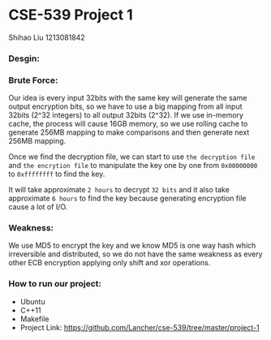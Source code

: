 # CSE-539 Project 1

Shihao Liu 1213081842

### Desgin:


### Brute Force:
Our idea is every input 32bits with the same key will generate the same output encryption bits, so we have to use a big mapping from all input 32bits  (2^32 integers) to all output 32bits (2^32). If we use in-memory cache, the process will cause 16GB memory, so we use rolling cache to generate 256MB mapping to make comparisons and then generate next 256MB mapping.

Once we find the decryption file, we can start to use `the decryption file` and `the encrytion file` to manipulate the key one by one from `0x00000000` to `0xffffffff` to find the key.

It will take approximate `2 hours` to decrypt `32 bits` and it also take approximate `6 hours` to find the key because generating encryption file cause a lot of I/O.

### Weakness:
We use MD5 to encrypt the key and we know MD5 is one way hash which irreversible and distributed, so we do not have the same weakness as every other ECB encryption applying only shift and xor operations.

 ### How to run our project:
- Ubuntu
- C++11
- Makefile
- Project Link:  https://github.com/Lancher/cse-539/tree/master/project-1
